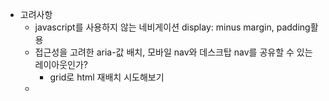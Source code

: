 - 고려사항
  - javascript를 사용하지 않는 네비게이션 display: minus margin, padding활용
  - 접근성을 고려한 aria-값 배치, 모바일 nav와 데스크탑 nav를 공유할 수 있는 레이아웃인가?
    - grid로 html 재배치 시도해보기
  -
